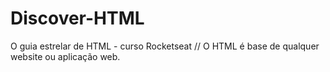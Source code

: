 # Discover-HTML
O guia estrelar de HTML - curso Rocketseat //
O HTML é base de qualquer website ou aplicação web. 
